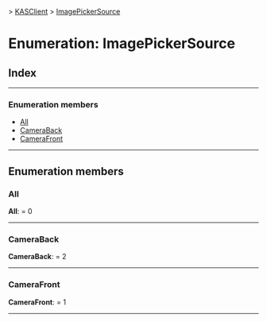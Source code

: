 [](../README.md) > [KASClient](../modules/kasclient.md) > [ImagePickerSource](../enums/kasclient.imagepickersource.md)

# Enumeration: ImagePickerSource

## Index

---

### Enumeration members

* [All](kasclient.imagepickersource.md#all)
* [CameraBack](kasclient.imagepickersource.md#cameraback)
* [CameraFront](kasclient.imagepickersource.md#camerafront)

---

## Enumeration members

<a id="all"></a>

###  All

**All**:  = 0

___
<a id="cameraback"></a>

###  CameraBack

**CameraBack**:  = 2

___
<a id="camerafront"></a>

###  CameraFront

**CameraFront**:  = 1

___

